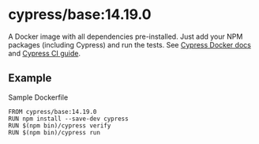 <!-- WARNING: this file was autogenerated by generate-base-image.js -->
# cypress/base:14.19.0

A Docker image with all dependencies pre-installed.
Just add your NPM packages (including Cypress) and run the tests.
See [Cypress Docker docs](https://on.cypress.io/docker) and
[Cypress CI guide](https://on.cypress.io/ci).

## Example

Sample Dockerfile

```
FROM cypress/base:14.19.0
RUN npm install --save-dev cypress
RUN $(npm bin)/cypress verify
RUN $(npm bin)/cypress run
```
